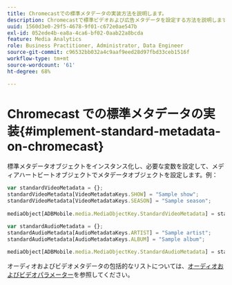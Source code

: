 ```yaml
---
title: Chromecastでの標準メタデータの実装方法を説明します。
description: Chromecastで標準ビデオおよび広告メタデータを設定する方法を説明します。
uuid: 1560d3e0-29f5-4678-9f01-c672e0ae547b
exl-id: 052ede4b-ea8a-4ca6-bf02-0aab22a8bcda
feature: Media Analytics
role: Business Practitioner, Administrator, Data Engineer
source-git-commit: c96532bb032a4c9aaf9eed28d97fbd33ceb1516f
workflow-type: tm+mt
source-wordcount: '61'
ht-degree: 68%

---
```


# Chromecast での標準メタデータの実装{#implement-standard-metadata-on-chromecast}

標準メタデータオブジェクトをインスタンス化し、必要な変数を設定して、メディアハートビートオブジェクトでメタデータオブジェクトを設定します。例：

```js
var standardVideoMetadata = {}; 
standardVideoMetadata[VideoMetadataKeys.SHOW] = "Sample show"; 
standardVideoMetadata[VideoMetadataKeys.SEASON] = "Sample season"; 
 
mediaObject[ADBMobile.media.MediaObjectKey.StandardVideoMetadata] = standardVideoMetadata;
```

```js
var standardAudioMetadata = {}; 
standardAudioMetadata[AudioMetadataKeys.ARTIST] = "Sample artist"; 
standardAudioMetadata[AudioMetadataKeys.ALBUM] = "Sample album"; 
 
mediaObject[ADBMobile.media.MediaObjectKey.StandardAudioMetadata] = standardAudioMetadata;
```

オーディオおよびビデオメタデータの包括的なリストについては、[オーディオおよびビデオパラメーター](/help/metrics-and-metadata/audio-video-parameters.md)を参照してください。
